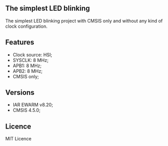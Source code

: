 ## The simplest LED blinking

The simplest LED blinking project with CMSIS only and without any kind
of clock configuration.

## Features
 - Clock source: HSI;
 - SYSCLK: 8 MHz;
 - APB1: 8 MHz;
 - APB2: 8 MHz;
 - CMSIS only;

## Versions
  - IAR EWARM v8.20;
  - CMSIS 4.5.0;

## Licence
MIT Licence
